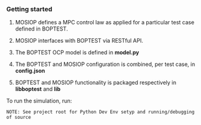 ### Getting started

1. MOSIOP defines a MPC control law as applied for a particular test case defined in BOPTEST.

2. MOSIOP interfaces with BOPTEST via RESTful API. 

3. The BOPTEST OCP model is defined in **model.py**
4. The BOPTEST and MOSIOP configuration is combined, per test case, in **config.json**
5. BOPTEST and MOSIOP functionality is packaged respectively in **libboptest** and **lib** 

To run the simulation, run:

    NOTE: See project root for Python Dev Env setyp and running/debugging of source


